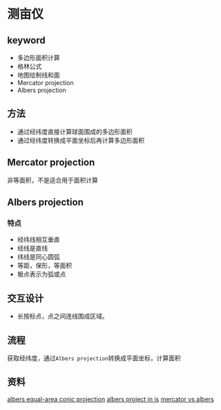 测亩仪
==============================


## keyword
- 多边形面积计算
- 格林公式
- 地图绘制线和面
- Mercator projection
- Albers projection

## 方法
- 通过经纬度直接计算球面围成的多边形面积
- 通过经纬度转换成平面坐标后再计算多边形面积

## Mercator projection
非等面积，不是适合用于面积计算

## Albers projection

### 特点
- 经纬线相互垂直
- 经线是直线
- 纬线是同心圆弧
- 等距，保形，等面积
- 极点表示为弧或点



## 交互设计
- 长按标点，点之间连线围成区域。

## 流程
获取经纬度，通过`Albers projection`转换成平面坐标，计算面积


## 资料
[albers equal-area conic projection](http://mathworld.wolfram.com/AlbersEqual-AreaConicProjection.html)
[albers project in js](https://gist.github.com/RandomEtc/476238)
[mercator vs albers](https://gis.stackexchange.com/questions/49210/area-calculation-albers-equal-area-vs-pseudo-mercator)